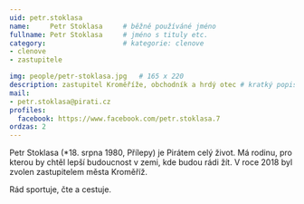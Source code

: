 ```yaml
---
uid: petr.stoklasa
name:     Petr Stoklasa  	# běžně používáné jméno
fullname: Petr Stoklasa  	# jméno s tituly etc.
category:                   # kategorie: clenove
- clenove
- zastupitele

img: people/petr-stoklasa.jpg   # 165 x 220
description: zastupitel Kroměříže, obchodník a hrdý otec # kratký popis, max 160 znaků
mail:
- petr.stoklasa@pirati.cz
profiles:
  facebook: https://www.facebook.com/petr.stoklasa.7
ordzas: 2    		  
---
```


Petr Stoklasa (*18. srpna 1980, Přílepy) je Pirátem celý život. Má rodinu, pro kterou by chtěl lepší budoucnost v zemi, kde budou rádi žít. V roce 2018 byl zvolen zastupitelem města Kroměříž.

Rád sportuje, čte a cestuje.
